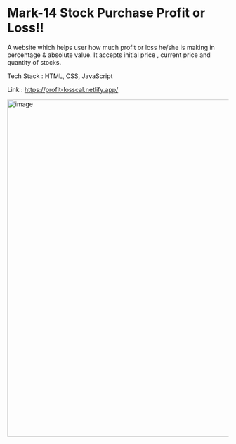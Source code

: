 # Mark-14 Stock Purchase Profit or Loss!!

A website which helps user how much profit or loss he/she is making in percentage & absolute value. It accepts initial price , current price and quantity of stocks.

Tech Stack : HTML, CSS, JavaScript

Link : https://profit-losscal.netlify.app/


<img width="767" alt="image" src="https://user-images.githubusercontent.com/111940813/201541539-39096caa-ad57-44f7-895f-15f38f149d2c.png">

